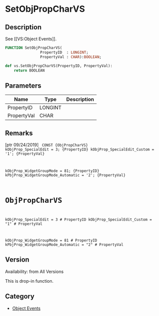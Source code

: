 # SetObjPropCharVS

## Description
See [[VS:Object Events]].

```pascal
FUNCTION SetObjPropCharVS(
				PropertyID  : LONGINT;
				PropertyVal : CHAR):BOOLEAN;
```

```python
def vs.SetObjPropCharVS(PropertyID, PropertyVal):
    return BOOLEAN
```

## Parameters
|Name|Type|Description|
|---|---|---|
|PropertyID|LONGINT|   |
|PropertyVal|CHAR|   |

## Remarks
[ptr 09/24/2019]
<code lang="pas">
CONST
  {ObjPropCharVS}
  kObjProp_SpecialEdit = 3; {PropertyID}
  kObjProp_SpecialEdit_Custom = '1'; {PropertyVal}

  kObjProp_WidgetGroupMode = 81; {PropertyID}
  kPbjProp_WidgetGroupMode_Automatic = '2'; {PropertyVal}
</code>
<code lang="py">
# ObjPropCharVS
kObjProp_SpecialEdit = 3  # PropertyID
kObjProp_SpecialEdit_Custom = "1"  # PropertyVal

kObjProp_WidgetGroupMode = 81  # PropertyID
kPbjProp_WidgetGroupMode_Automatic = "2"  # PropertyVal
</code>

## Version
Availability: from All Versions

This is drop-in function.

## Category
* [Object Events](../Categories/Object%20Events.md)
